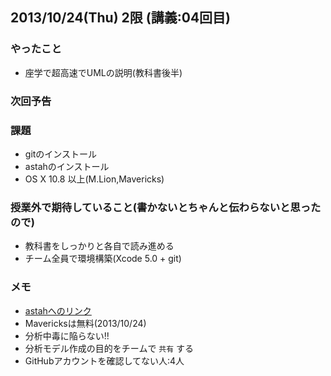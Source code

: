## 2013/10/24(Thu) 2限 (講義:04回目)

### やったこと
 * 座学で超高速でUMLの説明(教科書後半)

### 次回予告

### 課題
 * gitのインストール
 * astahのインストール
 * OS X 10.8 以上(M.Lion,Mavericks)

### 授業外で期待していること(書かないとちゃんと伝わらないと思ったので)
 * 教科書をしっかりと各自で読み進める
 * チーム全員で環境構築(Xcode 5.0 + git)

### メモ
 * [astahへのリンク](http://members.change-vision.com/files/astah_professional)
 * Mavericksは無料(2013/10/24)
 * 分析中毒に陥らない!!
 * 分析モデル作成の目的をチームで `共有` する
 * GitHubアカウントを確認してない人:4人
